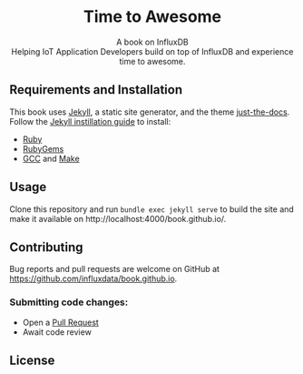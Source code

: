 <p align="center">
    <h1 align="center">Time to Awesome</h1>
    <p align="center">A book on InfluxDB<br>Helping IoT Application Developers build on top of InfluxDB and experience time to awesome. </p>
</p>

## Requirements and Installation
This book uses [Jekyll](https://jekyllrb.com/), a static site generator, and the theme [just-the-docs](https://pmarsceill.github.io/just-the-docs/). 
Follow the [Jekyll instillation guide](https://jekyllrb.com/docs/installation/) to install:
- [Ruby](https://www.ruby-lang.org/en/downloads/) 
- [RubyGems](https://rubygems.org/pages/download)
- [GCC](https://gcc.gnu.org/install/) and [Make](https://www.gnu.org/software/make/)


## Usage

Clone this repository and run `bundle exec jekyll serve` to build the site and make it available on http://localhost:4000/book.github.io/.  


## Contributing

Bug reports and pull requests are welcome on GitHub at https://github.com/influxdata/book.github.io. 

### Submitting code changes:

- Open a [Pull Request](https://github.com/influxdata/book.github.io/pulls)
- Await code review

## License

